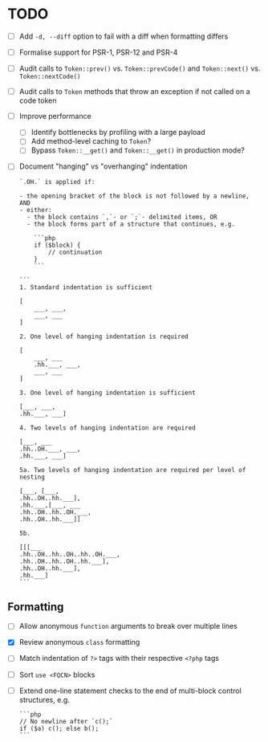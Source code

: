 # TODO

- [ ] Add `-d, --diff` option to fail with a diff when formatting differs
- [ ] Formalise support for PSR-1, PSR-12 and PSR-4
- [ ] Audit calls to `Token::prev()` vs. `Token::prevCode()` and `Token::next()` vs. `Token::nextCode()`
- [ ] Audit calls to `Token` methods that throw an exception if not called on a code token
- [ ] Improve performance
  - [ ] Identify bottlenecks by profiling with a large payload
  - [ ] Add method-level caching to `Token`?
  - [ ] Bypass `Token::__get()` and `Token::__get()` in production mode?
- [ ] Document "hanging" vs "overhanging" indentation

      `.OH.` is applied if:

      - the opening bracket of the block is not followed by a newline, AND
      - either:
        - the block contains `,`- or `;`- delimited items, OR
        - the block forms part of a structure that continues, e.g.

          ```php
          if ($block) {
              // continuation
          }
          ```

      ```
      1. Standard indentation is sufficient

      [
          ___, ___,
          ___, ___
      ]

      2. One level of hanging indentation is required

      [
          ___, ___
          .hh.___, ___,
          ___, ___
      ]

      3. One level of hanging indentation is sufficient

      [___, ___,
      .hh.___, ___]

      4. Two levels of hanging indentation are required

      [___, ___
      .hh..OH.___, ___,
      .hh.___, ___]

      5a. Two levels of hanging indentation are required per level of nesting

      [___, [___,
      .hh..OH..hh.___],
      .hh.___,[___, ___
      .hh..OH..hh..OH.___,
      .hh..OH..hh.___]]

      5b.

      [[[___
      .hh..OH..hh..OH..hh..OH.___,
      .hh..OH..hh..OH..hh.___],
      .hh..OH..hh.___],
      .hh.___]
      ```

## Formatting

- [ ] Allow anonymous `function` arguments to break over multiple lines
- [x] Review anonymous `class` formatting
- [ ] Match indentation of `?>` tags with their respective `<?php` tags
- [ ] Sort `use <FQCN>` blocks
- [ ] Extend one-line statement checks to the end of multi-block control structures, e.g.

      ```php
      // No newline after `c();`
      if ($a) c(); else b();
      ```

